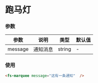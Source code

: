 # 跑马灯
<fs-marquee />


### 参数

| 参数    | 说明     | 类型   | 默认值 |
| ------- | -------- | ------ | ------ |
| message | 通知消息 | string | -      |

### 使用
``` html
<fs-marquee message="这有一条通知"  />
```